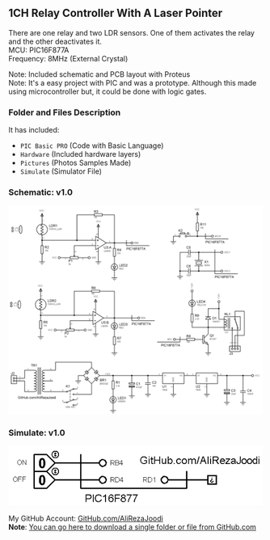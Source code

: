 ## 1CH Relay Controller With A Laser Pointer
There are one relay and two LDR sensors. One of them activates the relay and the other deactivates it.  
MCU:		PIC16F877A    
Frequency:     	8MHz (External Crystal)    

Note: Included schematic and PCB layout with Proteus  
Note: It's a easy project with PIC and was a prototype. Although this made using microcontroller but, it could be done with logic gates.  

### Folder and Files Description
It has included:
- `PIC Basic PRO` (Code with Basic Language)
- `Hardware` (Included hardware layers)
- `Pictures` (Photos Samples Made)
- `Simulate` (Simulator File)

### Schematic: v1.0
![](Hardware/v1.0.png)

### Simulate: v1.0
![](Simulate/v1.0.png)

My GitHub Account: [GitHub.com/AliRezaJoodi](https://github.com/AliRezaJoodi)  
**Note**: [You can go here to download a single folder or file from GitHub.com](https://minhaskamal.github.io/DownGit/#/home)
